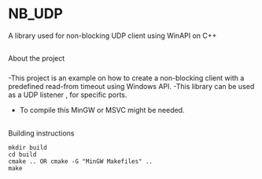 # NB_UDP
A library used for non-blocking UDP client using WinAPI on C++

##
About the project
###
-This project is an example on how to create a non-blocking client with a predefined read-from timeout using Windows API.
-This library can be used as a UDP listener , for specific ports.

- To compile this MinGW or MSVC might be needed.
##
Building instructions
 
```
mkdir build 
cd build
cmake .. OR cmake -G "MinGW Makefiles" ..
make
```
